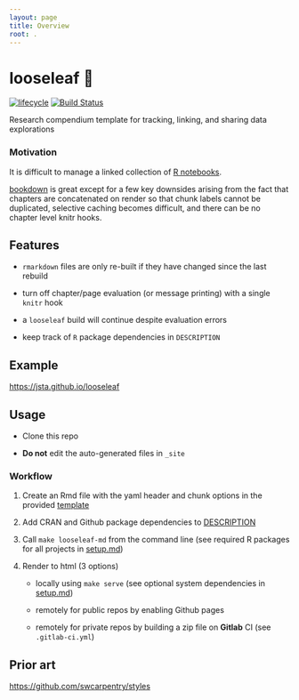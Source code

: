 ```yaml
---
layout: page
title: Overview
root: .
---
```


# looseleaf :leaves:

[![lifecycle](https://img.shields.io/badge/lifecycle-maturing-blue.svg)](https://www.tidyverse.org/lifecycle/#maturing)
[![Build Status](https://travis-ci.com/jsta/looseleaf.svg?branch=gh-pages)](https://travis-ci.com/jsta/looseleaf)

Research compendium template for tracking, linking, and sharing data explorations

### Motivation

It is difficult to manage a linked collection of [R notebooks](https://rmarkdown.rstudio.com/r_notebooks.html).

[bookdown](https://bookdown.org/yihui/bookdown/) is great except for a few key downsides arising from the fact that chapters are concatenated on render so that chunk labels cannot be duplicated, selective caching becomes difficult, and there can be no chapter level knitr hooks.

## Features

* `rmarkdown` files are only re-built if they have changed since the last rebuild

* turn off chapter/page evaluation (or message printing) with a single `knitr` hook

* a `looseleaf` build will continue despite evaluation errors

* keep track of `R` package dependencies in `DESCRIPTION`

## Example

https://jsta.github.io/looseleaf

## Usage

* Clone this repo

* **Do not** edit the auto-generated files in `_site`

### Workflow

1. Create an Rmd file with the yaml header and chunk options in the provided [template](_episodes_rmd/99-mtcars.Rmd)

2. Add CRAN and Github package dependencies to [DESCRIPTION](DESCRIPTION)

2. Call `make looseleaf-md` from the command line (see required R packages for all projects in [setup.md](setup.md#dependencies-for-all-looseleaf-projects))

3. Render to html (3 options)

    * locally using `make serve` (see optional system dependencies in [setup.md](setup.md#dependencies-for-all-looseleaf-projects))
  
    * remotely for public repos by enabling Github pages
  
    * remotely for private repos by building a zip file on **Gitlab** CI (see `.gitlab-ci.yml`)

## Prior art

https://github.com/swcarpentry/styles

